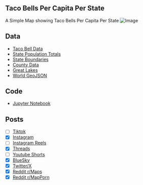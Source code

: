 ## Taco Bells Per Capita Per State
A Simple Map showing Taco Bells Per Capita Per State
![Image](https://drive.google.com/uc?export=view&id=1lwdee4AHqXmQvZ_FeFJqm79H0ZSdP_A2)

## Data
* [Taco Bell Data](https://locations.tacobell.com/)
* [State Population Totals](https://www.census.gov/data/tables/time-series/demo/popest/2020s-state-total.html)
* [State Boundaries](https://www.census.gov/geographies/mapping-files/time-series/geo/carto-boundary-file.html)
* [County Data](https://www.census.gov/geographies/mapping-files/time-series/geo/carto-boundary-file.html)
* [Great Lakes](https://usicecenter.gov/Products/GreatLakesData)
* [World GeoJSON](https://public.opendatasoft.com/explore/dataset/world-administrative-boundaries/export/?flg=en-us)

## Code
* [Jupyter Notebook](FormatData.ipynb)

## Posts
- [ ] [Tiktok]()
- [x] [Instagram](https://www.instagram.com/p/DFqaW_ZS2FN/)
- [ ] [Instagram Reels]()
- [x] [Threads](https://www.threads.net/@vinemapper/post/DFqaYU7y7NJ)
- [ ] [Youtube Shorts]()
- [x] [BlueSky](https://bsky.app/profile/vinemapper.bsky.social/post/3lhes4ketec2c)
- [x] [Twitter/X](https://x.com/VineMapper/status/1886859607324184670)
- [x] [Reddit r/Maps](https://www.reddit.com/r/Maps/comments/1ihq24o/taco_bells_per_100k_people/)
- [x] [Reddit r/MapPorn](https://www.reddit.com/r/MapPorn/comments/1ihq1j3/taco_bells_per_100k_people/)
